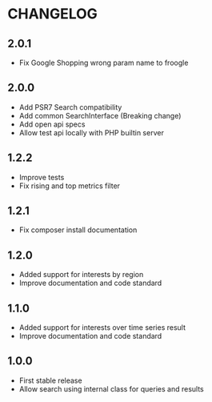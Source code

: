 # CHANGELOG

## 2.0.1

- Fix Google Shopping wrong param name to froogle 

## 2.0.0

- Add PSR7 Search compatibility
- Add common SearchInterface (Breaking change)
- Add open api specs
- Allow test api locally with PHP builtin server

## 1.2.2

- Improve tests
- Fix rising and top metrics filter

## 1.2.1

- Fix composer install documentation

## 1.2.0

- Added support for interests by region
- Improve documentation and code standard

## 1.1.0

- Added support for interests over time series result
- Improve documentation and code standard

## 1.0.0

- First stable release
- Allow search using internal class for queries and results